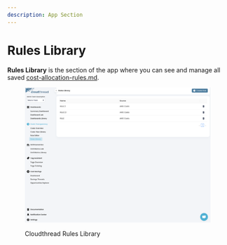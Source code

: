```yaml
---
description: App Section
---
```


# Rules Library

**Rules Library** is the section of the app where you can see and manage all saved [cost-allocation-rules.md](key-concepts/cost-allocation-rules.md "mention").

<figure><img src="../../.gitbook/assets/cost-transparency-rules-library-1.png" alt=""><figcaption><p>Cloudthread Rules Library</p></figcaption></figure>
